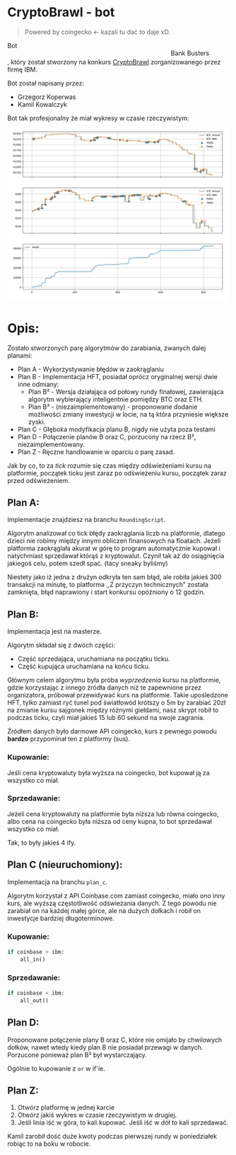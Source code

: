 # CryptoBrawl - bot

> Powered by coingecko ← kazali tu dać to daje xD.

Bot <marquee>Bank Busters</marquee>, który został stworzony na konkurs [CryptoBrawl](https://cryptobrawl.pl/) zorganizowanego przez firmę IBM.

Bot został napisany przez:
- Grzegorz Koperwas
- Kamil Kowalczyk

Bot tak profesjonalny że miał wykresy w czasie rzeczywistym:

![very profesional chart](./ponieważ-hajs-równa-się-wykres.png)

# Opis:

Zostało stworzonych parę algorytmów do zarabiania, zwanych dalej planami:
- Plan A - Wykorzystywanie błędów w zaokrąglaniu
- Plan B - Implementacja HFT, posiadał oprócz oryginalnej wersji dwie inne odmiany:
    - Plan B² - Wersja działająca od połowy rundy finałowej, zawierająca algorytm wybierający inteligentnie pomiędzy BTC oraz ETH.
    - Plan B³ - (niezaimplementowany) - proponowane dodanie możliwości zmiany inwestycji w locie, na tą która przyniesie większe zyski.
- Plan C - Głęboka modyfikacja planu B, nigdy nie użyta poza testami
- Plan D - Połączenie planów B oraz C, porzucony na rzecz B², niezaimplementowany.
- Plan Z - Ręczne handlowanie w oparciu o parę zasad.


Jak by co, to za *tick* rozumie się czas między odświeżeniami kursu na platformie, początek ticku jest zaraz po odświeżeniu kursu, początek
zaraz przed odświeżeniem.

## Plan A:

Implementacje znajdziesz na branchu `RoundingScript`.

Algorytm analizował co tick błędy zaokrąglania liczb na platformie, dlatego dzieci nie robimy między innymi obliczeń finansowych na 
floatach. Jeżeli platforma zaokrąglała akurat w górę to program automatycznie kupował i natychmiast sprzedawał którąś z kryptowalut. 
Czynił tak aż do osiągnięcia jakiegoś celu, potem szedł spać. (tacy sneaky byliśmy)

Niestety jako iż jedna z drużyn odkryła ten sam błąd, ale robiła jakieś 300 transakcji na minutę, to platforma ,,Z przyczyn technicznych"
została zamknięta, błąd naprawiony i start konkursu opóźniony o 12 godzin.

## Plan B:

Implementacja jest na masterze.

Algorytm składał się z dwóch części:

- Część sprzedająca, uruchamiana na początku ticku.
- Część kupująca uruchamiana na końcu ticku.

Głównym celem algorytmu była próba *wyprzedzenia* kursu na platformie, gdzie korzystając z innego źródła danych niż te zapewnione przez organizatora,
próbował przewidywać kurs na platformie. Takie upośledzone HFT, tylko zamiast ryć tunel pod światłowód krótszy o 5m by zarabiać 20zł na zmianie kursu 
sajgonek między różnymi giełdami, nasz skrypt robił to podczas ticku, czyli miał jakieś 15 lub 60 sekund na swoje zagrania.

Źródłem danych było darmowe API coingecko, kurs z pewnego powodu **bardzo** przypominał ten z platformy (sus).

### Kupowanie:

Jeśli cena kryptowaluty była wyższa na coingecko, bot kupował ją za wszystko co miał.

### Sprzedawanie:

Jeżeli cena kryptowaluty na platformie była niższa lub równa coingecko, albo cena na coingecko była niższa od ceny kupna, to bot sprzedawał wszystko co miał.

Tak, to były jakieś 4 ify.

## Plan C (nieuruchomiony):

Implementacja na branchu `plan_c`.

Algorytm korzystał z API Coinbase.com zamiast coingecko, miało ono inny kurs, ale wyższą częstotliwość odświeżania danych. Z tego powodu
nie zarabiał on na każdej małej górce, ale na dużych dołkach i robił on inwestycje bardziej długoterminowe.


### Kupowanie:

```python
if coinbase > ibm:
    all_in()
```

### Sprzedawanie:

```python
if coinbase < ibm:
    all_out()
```

## Plan D:

Proponowane połączenie plany B oraz C, które nie omijało by chwilowych dołków, nawet wtedy kiedy plan B nie posiadał przewagi w danych. Porzucone
ponieważ plan B² był wystarczający.

Ogólnie to kupowanie z `or` w if'ie.

## Plan Z:

1. Otwórz platformę w jednej karcie
2. Otwórz jakiś wykres w czasie rzeczywistym w drugiej.
3. Jeśli linia iść w góra, to kali kupować. Jeśli iść w dół to kali sprzedawać.

Kamil zarobił dość duże kwoty podczas pierwszej rundy w poniedziałek robiąc to na boku w robocie.

